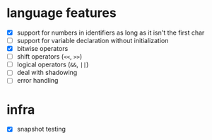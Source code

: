 # language features
- [x] support for numbers in identifiers as long as it isn't the first char
- [ ] support for variable declaration without initialization
- [x] bitwise operators
- [ ] shift operators (`<<`, `>>`)
- [ ] logical operators (`&&`, `||`)
- [ ] deal with shadowing
- [ ] error handling

# infra
- [x] snapshot testing
